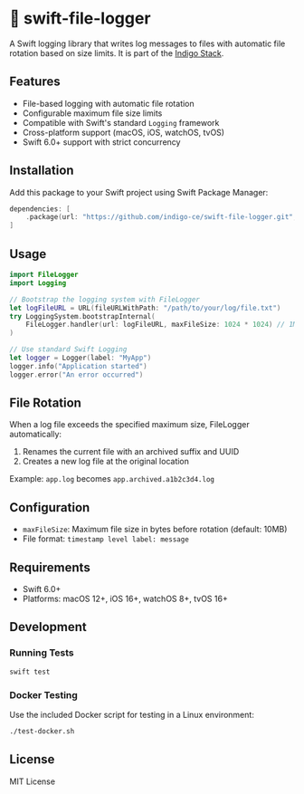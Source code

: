 # 🪻 swift-file-logger

A Swift logging library that writes log messages to files with automatic file rotation based on size limits. It is part of the [Indigo Stack](https://indigostack.org).

## Features

- File-based logging with automatic file rotation
- Configurable maximum file size limits
- Compatible with Swift's standard `Logging` framework
- Cross-platform support (macOS, iOS, watchOS, tvOS)
- Swift 6.0+ support with strict concurrency

## Installation

Add this package to your Swift project using Swift Package Manager:

```swift
dependencies: [
    .package(url: "https://github.com/indigo-ce/swift-file-logger.git", from: "1.0.0")
]
```

## Usage

```swift
import FileLogger
import Logging

// Bootstrap the logging system with FileLogger
let logFileURL = URL(fileURLWithPath: "/path/to/your/log/file.txt")
try LoggingSystem.bootstrapInternal(
    FileLogger.handler(url: logFileURL, maxFileSize: 1024 * 1024) // 1MB limit
)

// Use standard Swift Logging
let logger = Logger(label: "MyApp")
logger.info("Application started")
logger.error("An error occurred")
```

## File Rotation

When a log file exceeds the specified maximum size, FileLogger automatically:

1. Renames the current file with an archived suffix and UUID
2. Creates a new log file at the original location

Example: `app.log` becomes `app.archived.a1b2c3d4.log`

## Configuration

- `maxFileSize`: Maximum file size in bytes before rotation (default: 10MB)
- File format: `timestamp level label: message`

## Requirements

- Swift 6.0+
- Platforms: macOS 12+, iOS 16+, watchOS 8+, tvOS 16+

## Development

### Running Tests

```bash
swift test
```

### Docker Testing

Use the included Docker script for testing in a Linux environment:

```bash
./test-docker.sh
```

## License

MIT License
